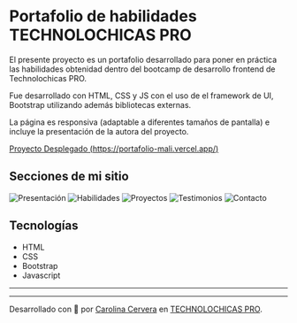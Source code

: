 # Portafolio de habilidades TECHNOLOCHICAS PRO

El presente proyecto es un portafolio desarrollado para poner en práctica las habilidades obtenidad dentro del bootcamp de desarrollo frontend de Technolochicas PRO.

Fue desarrollado con HTML, CSS y JS con el uso de el framework de UI, Bootstrap utilizando además bibliotecas externas.

La página es responsiva (adaptable a diferentes tamaños de pantalla) e incluye la presentación de la autora del proyecto.

[Proyecto Desplegado (https://portafolio-mali.vercel.app/)](https://portafolio-mali.vercel.app/)
## Secciones de mi sitio
![Presentación](assets/readme/1.png)
![Habilidades](assets/readme/2.png)
![Proyectos](assets/readme/3.png)
![Testimonios](assets/readme/4.png)
![Contacto](assets/readme/5.png)
## Tecnologías
* HTML
* CSS
* Bootstrap
* Javascript
---
---
Desarrollado con 💜 por [Carolina Cervera](https://malinali.dev/) en [TECHNOLOCHICAS PRO](https://tecnolochicas.mx/).

